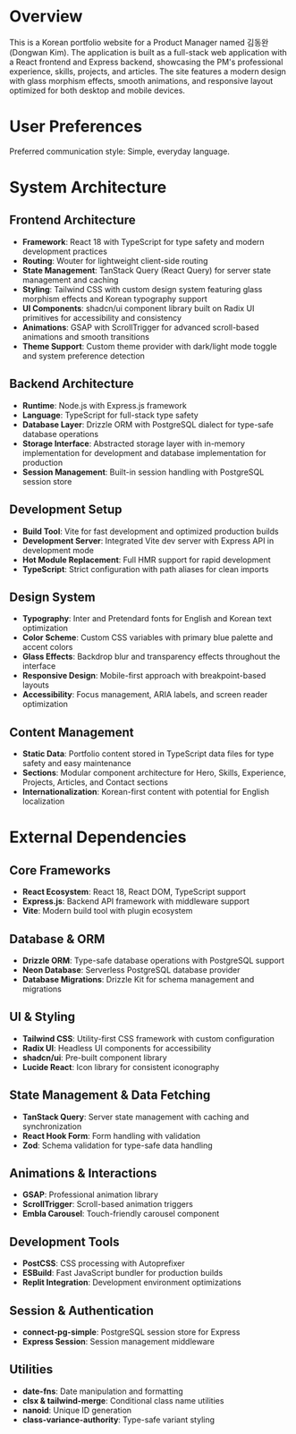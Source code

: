# Overview

This is a Korean portfolio website for a Product Manager named 김동완 (Dongwan Kim). The application is built as a full-stack web application with a React frontend and Express backend, showcasing the PM's professional experience, skills, projects, and articles. The site features a modern design with glass morphism effects, smooth animations, and responsive layout optimized for both desktop and mobile devices.

# User Preferences

Preferred communication style: Simple, everyday language.

# System Architecture

## Frontend Architecture
- **Framework**: React 18 with TypeScript for type safety and modern development practices
- **Routing**: Wouter for lightweight client-side routing
- **State Management**: TanStack Query (React Query) for server state management and caching
- **Styling**: Tailwind CSS with custom design system featuring glass morphism effects and Korean typography support
- **UI Components**: shadcn/ui component library built on Radix UI primitives for accessibility and consistency
- **Animations**: GSAP with ScrollTrigger for advanced scroll-based animations and smooth transitions
- **Theme Support**: Custom theme provider with dark/light mode toggle and system preference detection

## Backend Architecture
- **Runtime**: Node.js with Express.js framework
- **Language**: TypeScript for full-stack type safety
- **Database Layer**: Drizzle ORM with PostgreSQL dialect for type-safe database operations
- **Storage Interface**: Abstracted storage layer with in-memory implementation for development and database implementation for production
- **Session Management**: Built-in session handling with PostgreSQL session store

## Development Setup
- **Build Tool**: Vite for fast development and optimized production builds
- **Development Server**: Integrated Vite dev server with Express API in development mode
- **Hot Module Replacement**: Full HMR support for rapid development
- **TypeScript**: Strict configuration with path aliases for clean imports

## Design System
- **Typography**: Inter and Pretendard fonts for English and Korean text optimization
- **Color Scheme**: Custom CSS variables with primary blue palette and accent colors
- **Glass Effects**: Backdrop blur and transparency effects throughout the interface
- **Responsive Design**: Mobile-first approach with breakpoint-based layouts
- **Accessibility**: Focus management, ARIA labels, and screen reader optimization

## Content Management
- **Static Data**: Portfolio content stored in TypeScript data files for type safety and easy maintenance
- **Sections**: Modular component architecture for Hero, Skills, Experience, Projects, Articles, and Contact sections
- **Internationalization**: Korean-first content with potential for English localization

# External Dependencies

## Core Frameworks
- **React Ecosystem**: React 18, React DOM, TypeScript support
- **Express.js**: Backend API framework with middleware support
- **Vite**: Modern build tool with plugin ecosystem

## Database & ORM
- **Drizzle ORM**: Type-safe database operations with PostgreSQL support
- **Neon Database**: Serverless PostgreSQL database provider
- **Database Migrations**: Drizzle Kit for schema management and migrations

## UI & Styling
- **Tailwind CSS**: Utility-first CSS framework with custom configuration
- **Radix UI**: Headless UI components for accessibility
- **shadcn/ui**: Pre-built component library
- **Lucide React**: Icon library for consistent iconography

## State Management & Data Fetching
- **TanStack Query**: Server state management with caching and synchronization
- **React Hook Form**: Form handling with validation
- **Zod**: Schema validation for type-safe data handling

## Animations & Interactions
- **GSAP**: Professional animation library
- **ScrollTrigger**: Scroll-based animation triggers
- **Embla Carousel**: Touch-friendly carousel component

## Development Tools
- **PostCSS**: CSS processing with Autoprefixer
- **ESBuild**: Fast JavaScript bundler for production builds
- **Replit Integration**: Development environment optimizations

## Session & Authentication
- **connect-pg-simple**: PostgreSQL session store for Express
- **Express Session**: Session management middleware

## Utilities
- **date-fns**: Date manipulation and formatting
- **clsx & tailwind-merge**: Conditional class name utilities
- **nanoid**: Unique ID generation
- **class-variance-authority**: Type-safe variant styling